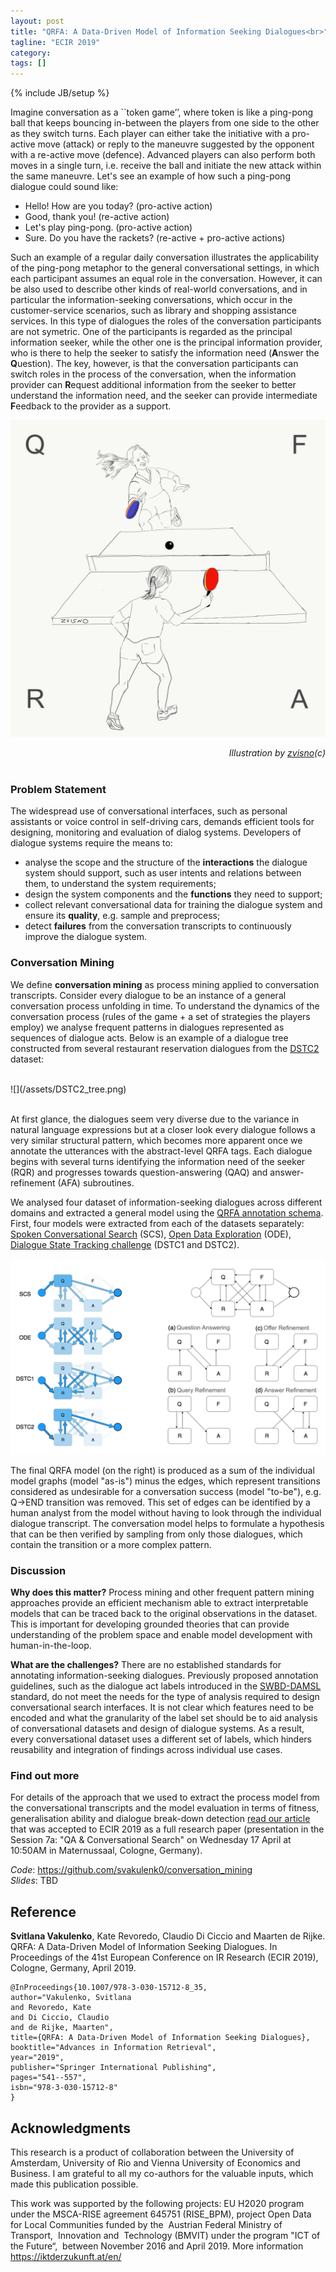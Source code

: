 ```yaml
---
layout: post
title: "QRFA: A Data-Driven Model of Information Seeking Dialogues<br>"
tagline: "ECIR 2019"
category: 
tags: []
---
```

{% include JB/setup %}


Imagine conversation as a ``token game’’, where token is like a ping-pong ball that keeps bouncing in-between the players from one side to the other as they switch turns.
Each player can either take the initiative with a pro-active move (attack) or reply to the maneuvre suggested by the opponent with a re-active move (defence).
Advanced players can also perform both moves in a single turn, i.e. receive the ball and initiate the new attack within the same maneuvre.
Let's see an example of how such a ping-pong dialogue could sound like:

- Hello! How are you today? (pro-active action)
- Good, thank you! (re-active action)
- Let's play ping-pong. (pro-active action)
- Sure. Do you have the rackets? (re-active + pro-active actions)

Such an example of a regular daily conversation illustrates the applicability of the ping-pong metaphor to the general conversational settings, in which each participant assumes an equal role in the conversation.
However, it can be also used to describe other kinds of real-world conversations, and in particular the information-seeking conversations, which occur in the customer-service scenarios, such as library and shopping assistance services.
In this type of dialogues the roles of the conversation participants are not symetric.
One of the participants is regarded as the principal information seeker, while the other one is the principal information provider, who is there to help the seeker to satisfy the information need (<b>A</b>nswer the <b>Q</b>uestion).
The key, however, is that the conversation participants can switch roles in the process of the conversation, when the information provider can <b>R</b>equest additional information from the seeker to better understand the information need, and the seeker can provide intermediate <b>F</b>eedback to the provider as a support.


![](/assets/ecir19.png)
<div style="text-align: right"> <i>Illustration by <a href="https://twitter.com/zvisno" target="_blank">zvisno</a>(c)</i> </div>
<br>

<h3>Problem Statement</h3>

The widespread use of conversational interfaces, such as personal assistants or voice control in self-driving cars, demands efficient tools for designing, monitoring and evaluation of dialog systems. Developers of dialogue systems require the means to:

- analyse the scope and the structure of the <b>interactions</b> the dialogue system should support, such as user intents and relations between them, to understand the system requirements;
- design the system components and the <b>functions</b> they need to support;
- collect relevant conversational data for training the dialogue system and ensure its <b>quality</b>, e.g. sample and preprocess;
- detect <b>failures</b> from the conversation transcripts to continuously improve the dialogue system.


<h3>Conversation Mining</h3>

We define <b>conversation mining</b> as process mining applied to conversation transcripts.
Consider every dialogue to be an instance of a general conversation process unfolding in time. To understand the dynamics of the conversation process (rules of the game + a set of strategies the players employ) we analyse frequent patterns in dialogues represented as sequences of dialogue acts.
Below is an example of a dialogue tree constructed from several restaurant reservation dialogues from the <a href="http://camdial.org/~mh521/dstc/" target="_blank">DSTC2</a> dataset:

<br>
![](/assets/DSTC2_tree.png)
<br>
<br>

At first glance, the dialogues seem very diverse due to the variance in natural language expressions but at a closer look every dialogue follows a very similar structural pattern, which becomes more apparent once we annotate the utterances with the abstract-level QRFA tags. Each dialogue begins with several turns identifying the information need of the seeker (RQR) and progresses towards question-answering (QAQ) and answer-refinement (AFA) subroutines.

We analysed four dataset of information-seeking dialogues across different domains and extracted a general model using the <a href="https://github.com/svakulenk0/conversation_mining/blob/master/annotations/alignments_new.pdf" target="_blank">QRFA annotation schema</a>. First, four models were extracted from each of the datasets separately: <a href="https://github.com/JTrippas/Spoken-Conversational-Search">Spoken Conversational Search</a> (SCS), <a href="https://github.com/vendi12/ODExploration_data">Open Data Exploration</a> (ODE), <a href="https://www.microsoft.com/en-us/research/event/dialog-state-tracking-challenge/" target="_blank">Dialogue State Tracking challenge</a> (DSTC1 and DSTC2).

<!-- The turns annotated using our QRFA schema reveal the repetetive pattern in the sequence of the information seeker-provider interactions, which are not obvious at the level of individual utterances due to the high variance in natural-language expressions. -->
<!-- : the seeker may reconsider the original or ask a follow-up question (QAQ -> <b>question answering</b> loop), also the provider tries to better understand the information need and narrow down the result space by asking additional questions (QRQ -> <b>query refinement</b> loop). -->


<!-- This level of abstraction allowed us to analyse and compare information-seeking dialogues across four conversational datasets in completely unrelated domains: web search <a href="https://github.com/JTrippas/Spoken-Conversational-Search">SCS</a>, Open Data <a href="https://github.com/vendi12/ODExploration_data">ODE</a> , bus schedules <a href="https://www.microsoft.com/en-us/research/event/dialog-state-tracking-challenge/" target="_blank">DSTC1</a> and restaurant reservation <a href="http://camdial.org/~mh521/dstc/" target="_blank">DSTC2</a>. In addition to question answering and query refiniment loops, we also discover similar types of recurrent patterns within the information-seeking dialogues that can be interpreted as <b>offer</b> and <b>answer refinement</b> interaction modes: -->

![](/assets/QRFA.png)
<br>

The final QRFA model (on the right) is produced as a sum of the individual model graphs (model "as-is") minus the edges, which represent transitions considered as undesirable for a conversation success (model "to-be"), e.g. Q->END transition was removed. This set of edges can be identified by a human analyst from the model without having to look through the individual dialogue transcript. The conversation model helps to formulate a hypothesis that can be then verified by sampling from only those dialogues, which contain the transition or a more complex pattern.


<h3>Discussion</h3>

<b>Why does this matter?</b>
Process mining and other frequent pattern mining approaches provide an efficient mechanism able to extract interpretable models that can be traced back to the original observations in the dataset.
This is important for developing grounded theories that can provide understanding of the problem space
and enable model development with human-in-the-loop.

<b>What are the challenges?</b>
There are no established standards for annotating information-seeking dialogues.
Previously proposed annotation guidelines, such as the dialogue act labels introduced in the <a href="https://web.stanford.edu/~jurafsky/ws97/manual.august1.html" target="_blank">SWBD-DAMSL</a> standard, do not meet the needs for the type of analysis required to design conversational search interfaces.
It is not clear which features need to be encoded and what the granularity of the label set should be to aid analysis of conversational datasets and design of dialogue systems.
As a result, every conversational dataset uses a different set of labels, which hinders reusability and integration of findings across individual use cases.


<h3>Find out more</h3>

For details of the approach that we used to extract the process model from the conversational transcripts and the model evaluation in terms of fitness, generalisation ability and dialogue break-down detection <a href="https://arxiv.org/pdf/1812.10720.pdf" target="_blank">read our article</a> that was accepted to ECIR 2019 as a full research paper (presentation in the Session 7a: "QA & Conversational Search" on Wednesday 17 April at 10:50AM in Maternussaal, Cologne, Germany).

*Code*: <https://github.com/svakulenk0/conversation_mining> <br>
*Slides*: TBD <br>


## Reference

<b>Svitlana Vakulenko</b>, Kate Revoredo, Claudio Di Ciccio and Maarten de Rijke. QRFA: A Data-Driven Model of Information Seeking Dialogues. In Proceedings of the 41st European Conference on IR Research (ECIR 2019), Cologne, Germany, April 2019.

```
@InProceedings{10.1007/978-3-030-15712-8_35,
author="Vakulenko, Svitlana
and Revoredo, Kate
and Di Ciccio, Claudio
and de Rijke, Maarten",
title={QRFA: A Data-Driven Model of Information Seeking Dialogues},
booktitle="Advances in Information Retrieval",
year="2019",
publisher="Springer International Publishing",
pages="541--557",
isbn="978-3-030-15712-8"
}
```


## Acknowledgments

This research is a product of collaboration between the University of Amsterdam, University of Rio and Vienna University of Economics and Business.
I am grateful to all my co-authors for the valuable inputs, which made this publication possible.

This work was supported by the following projects: EU H2020 program under the MSCA-RISE agreement 645751 (RISE_BPM), project Open Data for Local Communities funded by the  Austrian Federal Ministry of Transport,  Innovation and  Technology (BMVIT) under the program "ICT of the Future“,  between November 2016 and April 2019. More information <https://iktderzukunft.at/en/>
